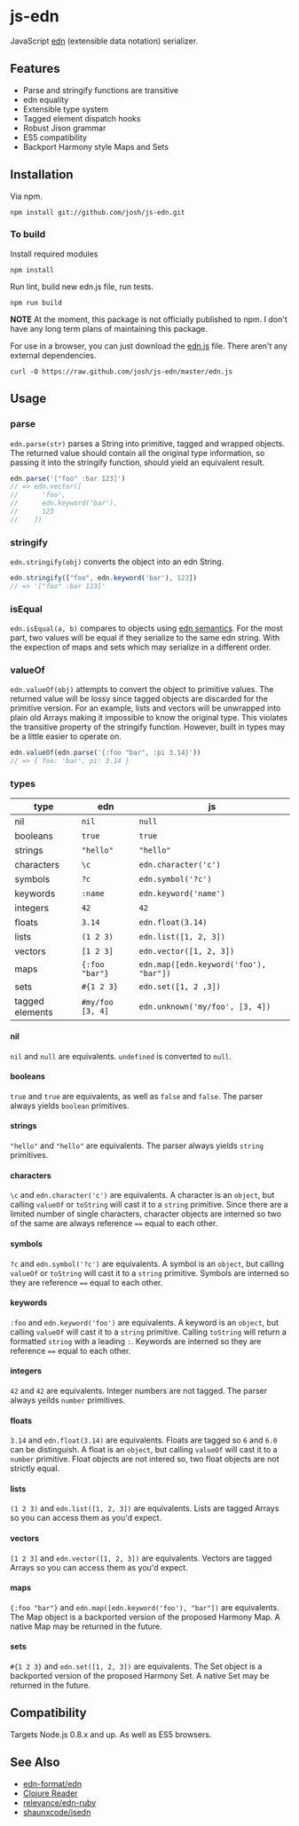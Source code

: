 # js-edn

JavaScript [edn](https://github.com/edn-format/edn) (extensible data notation) serializer.


## Features

* Parse and stringify functions are transitive
* edn equality
* Extensible type system
* Tagged element dispatch hooks
* Robust Jison grammar
* ES5 compatibility
* Backport Harmony style Maps and Sets

## Installation

Via npm.

```
npm install git://github.com/josh/js-edn.git
```

### To build

Install required modules

```
npm install
```

Run lint, build new edn.js file, run tests.

```
npm run build
```

**NOTE** At the moment, this package is not officially published to npm. I don't have any long term plans of maintaining this package.

For use in a browser, you can just download the [edn.js](https://github.com/josh/js-edn/blob/master/edn.js) file. There aren't any external dependencies.

```
curl -O https://raw.github.com/josh/js-edn/master/edn.js
```

## Usage

### parse

`edn.parse(str)` parses a String into primitive, tagged and wrapped objects. The returned value should contain all the original type information, so passing it into the stringify function, should yield an equivalent result.

``` javascript
edn.parse('["foo" :bar 123]')
// => edn.vector([
//      'foo',
//      edn.keyword('bar'),
//      123
//    ])
```

### stringify

`edn.stringify(obj)` converts the object into an edn String.

``` javascript
edn.stringify(["foo", edn.keyword('bar'), 123])
// => '["foo" :bar 123]'
```

### isEqual

`edn.isEqual(a, b)` compares to objects using [edn semantics](https://github.com/edn-format/edn#equality). For the most part, two values will be equal if they serialize to the same edn string. With the expection of maps and sets which may serialize in a different order.

### valueOf

`edn.valueOf(obj)` attempts to convert the object to primitive values. The returned value will be lossy since tagged objects are discarded for the primitive version. For an example, lists and vectors will be unwrapped into plain old Arrays making it impossible to know the original type. This violates the transitive property of the stringify function. However, built in types may be a little easier to operate on.

``` javascript
edn.valueOf(edn.parse('{:foo "bar", :pi 3.14}'))
// => { foo: 'bar', pi: 3.14 }
```

### types

| type             | edn                  | js                                     |
| ---------------- | -------------------- | ---------------------------------------|
| nil              | `nil`                | `null`                                 |
| booleans         | `true`               | `true`                                 |
| strings          | `"hello"`            | `"hello"`                              |
| characters       | `\c`                 | `edn.character('c')`                   |
| symbols          | `?c`                 | `edn.symbol('?c')`                     |
| keywords         | `:name`              | `edn.keyword('name')`                  |
| integers         | `42`                 | `42`                                   |
| floats           | `3.14`               | `edn.float(3.14)`                      |
| lists            | `(1 2 3)`            | `edn.list([1, 2, 3])`                  |
| vectors          | `[1 2 3]`            | `edn.vector([1, 2, 3])`                |
| maps             | `{:foo "bar"}`       | `edn.map([edn.keyword('foo'), "bar"])` |
| sets             | `#{1 2 3}`           | `edn.set([1, 2 ,3])`                   |
| tagged elements  | `#my/foo [3, 4]`     | `edn.unknown('my/foo', [3, 4])`        |


#### nil

`nil` and `null` are equivalents. `undefined` is converted to `null`.

#### booleans

`true` and `true` are equivalents, as well as `false` and `false`. The parser always yields `boolean` primitives.

#### strings

`"hello"` and `"hello"` are equivalents. The parser always yields `string` primitives.

#### characters

`\c` and `edn.character('c')` are equivalents. A character is an `object`, but calling `valueOf` or `toString` will cast it to a `string` primitive. Since there are a limited number of single characters, character objects are interned so two of the same are always reference `==` equal to each other.

#### symbols

`?c` and `edn.symbol('?c')` are equivalents. A symbol is an `object`, but calling `valueOf` or `toString` will cast it to a `string` primitive. Symbols are interned so they are reference `==` equal to each other.

#### keywords

`:foo` and `edn.keyword('foo')` are equivalents. A keyword is an `object`, but calling `valueOf` will cast it to a `string` primitive. Calling `toString` will return a formatted `string` with a leading `:`. Keywords are interned so they are reference `==` equal to each other.

#### integers

`42` and `42` are equivalents. Integer numbers are not tagged. The parser always yeilds `number` primitives.

#### floats

`3.14` and `edn.float(3.14)` are equivalents. Floats are tagged so `6` and `6.0` can be distinguish. A float is an `object`, but calling `valueOf` will cast it to a `number` primitive. Float objects are not intered so, two float objects are not strictly equal.

#### lists

`(1 2 3)` and `edn.list([1, 2, 3])` are equivalents. Lists are tagged Arrays so you can access them as you'd expect.

#### vectors

`[1 2 3]` and `edn.vector([1, 2, 3])` are equivalents. Vectors are tagged Arrays so you can access them as you'd expect.

#### maps

`{:foo "bar"}` and `edn.map([edn.keyword('foo'), "bar"])` are equivalents. The Map object is a backported version of the proposed Harmony Map. A native Map may be returned in the future.

#### sets

`#{1 2 3}` and `edn.set([1, 2, 3])` are equivalents. The Set object is a backported version of the proposed Harmony Set. A native Set may be returned in the future.


## Compatibility

Targets Node.js 0.8.x and up. As well as ES5 browsers.


## See Also

* [edn-format/edn](https://github.com/edn-format/edn)
* [Clojure Reader](http://clojure.org/reader)
* [relevance/edn-ruby](https://github.com/relevance/edn-ruby)
* [shaunxcode/jsedn](https://github.com/shaunxcode/jsedn)
